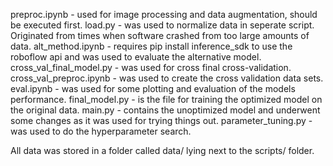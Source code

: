 preproc.ipynb - used for image processing and data augmentation, should be executed first.
load.py - was used to normalize data in seperate script. Originated from times when software crashed from too large amounts of data.
alt_method.ipynb - requires pip install inference_sdk to use the roboflow api and was used to evaluate the alternative model.
cross_val_final_model.py - was used for cross final cross-validation.
cross_val_preproc.ipynb - was used to create the cross validation data sets.
eval.ipynb - was used for some plotting and evaluation of the models performance.
final_model.py - is the file for training the optimized model on the original data.
main.py - contains the unoptimized model and underwent some changes as it was used for trying things out.
parameter_tuning.py - was used to do the hyperparameter search.

All data was stored in a folder called data/ lying next to the scripts/ folder.